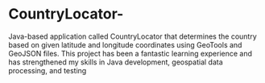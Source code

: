 # CountryLocator-
Java-based application called CountryLocator that determines the country based on given latitude and longitude coordinates using GeoTools and GeoJSON files. This project has been a fantastic learning experience and has strengthened my skills in Java development, geospatial data processing, and testing
